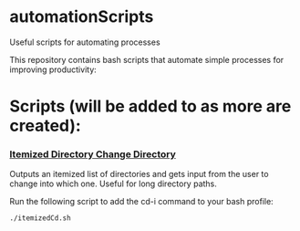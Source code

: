 # automationScripts
Useful scripts for automating processes

This repository contains bash scripts that automate simple processes for improving productivity:

# Scripts (will be added to as more are created):

### [Itemized Directory Change Directory](itemizedCd.sh)
Outputs an itemized list of directories and gets input from the user to change into which one. Useful for long directory paths.

Run the following script to add the cd-i command to your bash profile:

    ./itemizedCd.sh